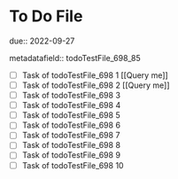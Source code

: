 # To Do File

due:: 2022-09-27

metadatafield:: todoTestFile_698_85

- [ ] Task of todoTestFile_698 1 [[Query me]]
- [ ] Task of todoTestFile_698 2 [[Query me]]
- [ ] Task of todoTestFile_698 3
- [ ] Task of todoTestFile_698 4
- [ ] Task of todoTestFile_698 5
- [ ] Task of todoTestFile_698 6
- [ ] Task of todoTestFile_698 7
- [ ] Task of todoTestFile_698 8
- [ ] Task of todoTestFile_698 9
- [ ] Task of todoTestFile_698 10